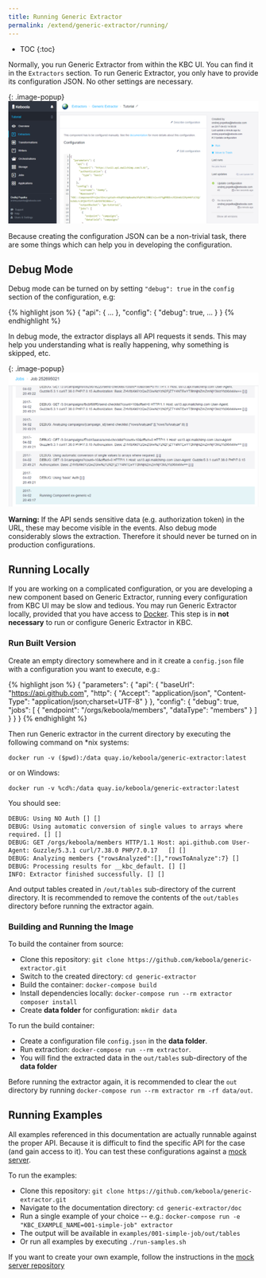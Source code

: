 ```yaml
---
title: Running Generic Extractor
permalink: /extend/generic-extractor/running/
---
```


* TOC
{:toc}

Normally, you run Generic Extractor from within the KBC UI. You can find it in the `Extractors` section.
To run Generic Extractor, you only have to provide its configuration JSON. No other settings are necessary.

{: .image-popup}
![Screenshot - Generic Extractor Configuration](/extend/generic-extractor/configuration.png)

Because creating the configuration JSON can be a non-trivial task, there are some things which can help 
you in developing the configuration.

## Debug Mode
Debug mode can be turned on by setting `"debug": true` in the `config` section of the configuration, e.g:

{% highlight json %}
{
    "api": {
        ...
    },
    "config": {
        "debug": true,
        ...
    }
}
{% endhighlight %}

In debug mode, the extractor displays all API requests it sends. This may help you understanding what is
really happening, why something is skipped, etc.

{: .image-popup}
![Screenshot - Debug Logs](/extend/generic-extractor/events.png)

**Warning:** If the API sends sensitive data (e.g. authorization token) in the URL, these may become
visible in the events. Also debug mode considerably slows the extraction. Therefore it should never
be turned on in production configurations.

## Running Locally
If you are working on a complicated configuration, or you are developing a new component based on 
Generic Extractor, running every configuration from KBC UI may be slow and tedious. 
You may run Generic Extractor locally, provided that you have access to
[Docker](/extend/docker/tutorial/). 
This step is in **not necessary** to run or configure Generic Extractor in KBC.

### Run Built Version
Create an empty directory somewhere and in it create a `config.json` file with a
configuration you want to execute, e.g.:

{% highlight json %}
{
  "parameters": {
    "api": {
      "baseUrl": "https://api.github.com",
      "http": {
        "Accept": "application/json",
        "Content-Type": "application/json;charset=UTF-8"
      }
    },
    "config": {
      "debug": true,
      "jobs": [
        {
          "endpoint": "/orgs/keboola/members",
          "dataType": "members"
        }
      ]
    }
  }
}
{% endhighlight %}

Then run Generic extractor in the current directory by executing the following command on *nix systems:

    docker run -v ($pwd):/data quay.io/keboola/generic-extractor:latest

or on Windows:

    docker run -v %cd%:/data quay.io/keboola/generic-extractor:latest

You should see:

    DEBUG: Using NO Auth [] []
    DEBUG: Using automatic conversion of single values to arrays where required. [] []
    DEBUG: GET /orgs/keboola/members HTTP/1.1 Host: api.github.com User-Agent: Guzzle/5.3.1 curl/7.38.0 PHP/7.0.17   [] []
    DEBUG: Analyzing members {"rowsAnalyzed":[],"rowsToAnalyze":7} []
    DEBUG: Processing results for __kbc_default. [] []
    INFO: Extractor finished successfully. [] []

And output tables created in `/out/tables` sub-directory of the current directory.
It is recommended to remove the contents of the `out/tables` directory before running the extractor again.

### Building and Running the Image

To build the container from source:

- Clone this repository: `git clone https://github.com/keboola/generic-extractor.git`
- Switch to the created directory: `cd generic-extractor`
- Build the container: `docker-compose build`
- Install dependencies locally: `docker-compose run --rm extractor composer install`
- Create **data folder** for configuration: `mkdir data`

To run the build container:

- Create a configuration file `config.json` in the **data folder**.
- Run extraction: `docker-compose run --rm extractor`.
- You will find the extracted data in the `out/tables` sub-directory of the **data folder**

Before running the extractor again, it is recommended to clear the `out` directory by
running `docker-compose run --rm extractor rm -rf data/out`.

## Running Examples
All examples referenced in this documentation are actually runnable against the proper API. Because
it is difficult to find the specific API for the case (and gain access to it). You can test 
these configurations against a [mock server](https://github.com/keboola/ex-generic-mock-server). 

To run the examples:

- Clone this repository: `git clone https://github.com/keboola/generic-extractor.git`
- Navigate to the documentation directory: `cd generic-extractor/doc`
- Run a single example of your choice -- e.g.: `docker-compose run -e "KBC_EXAMPLE_NAME=001-simple-job" extractor`
- The output will be available in `examples/001-simple-job/out/tables`
- Or run all examples by executing `./run-samples.sh`

If you want to create your own example, follow the instructions in the [mock server repository](https://github.com/keboola/ex-generic-mock-server/blob/master/README.md#creating-examples)
